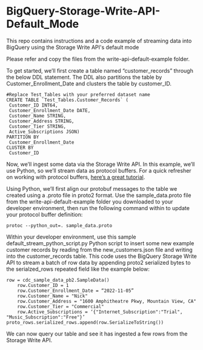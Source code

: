 # BigQuery-Storage-Write-API-Default_Mode

This repo contains instructions and a code example of streaming data into BigQuery using the Storage Write API's default mode

Please refer and copy the files from the write-api-default-example folder.


To get started, we’ll first create a table named “customer_records” through the below DDL statement. The DDL also partitions the table by Customer_Enrollment_Date and clusters the table by customer_ID.
  ```
  #Replace Test_Tables with your preferred dataset name
  CREATE TABLE `Test_Tables.Customer_Records` (
   Customer_ID INT64,
   Customer_Enrollment_Date DATE,
   Customer_Name STRING,
   Customer_Address STRING,
   Customer_Tier STRING,
   Active_Subscriptions JSON)
  PARTITION BY
   Customer_Enrollment_Date
  CLUSTER BY
   Customer_ID
  ```
Now, we’ll ingest some data via the Storage Write API. In this example, we’ll use Python, so we’ll stream data as protocol buffers. For a quick refresher on working with protocol buffers, [here’s a great tutorial](https://developers.google.com/protocol-buffers/docs/pythontutorial). 

Using Python, we’ll first align our protobuf messages to the table we created using a .proto file in proto2 format. Use the sample_data.proto file from the write-api-default-example folder you downloaded to your developer environment, then run the following command within to update your protocol buffer definition:
  ```
  protoc --python_out=. sample_data.proto
  ```

Within your developer environment, use this sample default_stream_python_script.py Python script to insert some new example customer records by reading from the new_customers.json file and writing into the customer_records table. This code uses the BigQuery Storage Write API to stream a batch of row data by appending proto2 serialized bytes to the serialzed_rows repeated field like the example below:
  ```
  row = cdc_sample_data_pb2.SampleData()
      row.Customer_ID = 1
      row.Customer_Enrollment_Date = “2022-11-05”
      row.Customer_Name = "Nick"
      row.Customer_Address = "1600 Amphitheatre Pkwy, Mountain View, CA"
      row.Customer_Tier = "Commercial"
      row.Active_Subscriptions = ‘{"Internet_Subscription":"Trial", "Music_Subscription":"Free"}’
  proto_rows.serialized_rows.append(row.SerializeToString())
  ```

We can now query our table and see it has ingested a few rows from the Storage Write API.
